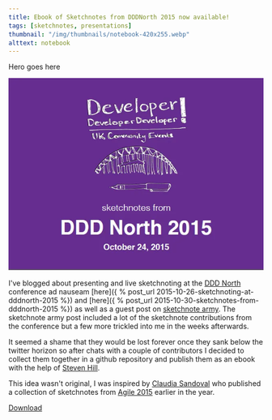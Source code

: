 ```yaml
---
title: Ebook of Sketchnotes from DDDNorth 2015 now available!
tags: [sketchnotes, presentations]
thumbnail: "/img/thumbnails/notebook-420x255.webp"
alttext: notebook
---
```


Hero goes here

<img src="/img/posts/sketchnotes-ebook-from-dddnorth-2015/dddnorth-cover.webp" class="u-max-full-width" alt="Cover Page" />

I've blogged about presenting and live sketchnoting at the [DDD North](http://www.dddnorth.co.uk/)
conference ad nauseam [here]({ % post_url 2015-10-26-sketchnoting-at-dddnorth-2015 %})
and [here]({ % post_url 2015-10-30-sketchnotes-from-dddnorth-2015 %}) as well as a guest post
on [sketchnote army](http://sketchnotearmy.com/blog/2015/10/30/sketchnoting-at-dddnorth-2015-derek-graham.html).
The sketchnote army post included a lot of the sketchnote contributions from the conference but a few
more trickled into me in the weeks afterwards.

It seemed a shame that they would be lost forever once they sank below the twitter horizon so after chats with a
couple of contributors I decided to collect them together in a github repository and publish them as an ebook with
the help of [Steven Hill](https://www.twitter.com/MrStevenHill).

This idea wasn't original, I was inspired by [Claudia Sandoval](https://twitter.com/claumsandoval/) who published
a collection of sketchnotes from [Agile 2015](http://agile2015.agilealliance.org/) earlier in the year.

[Download](https://github.com/deejaygraham/dddnorth-2015-sketchnotes/releases/download/v1.0/dddnorth-sketchnotes.pdf)
